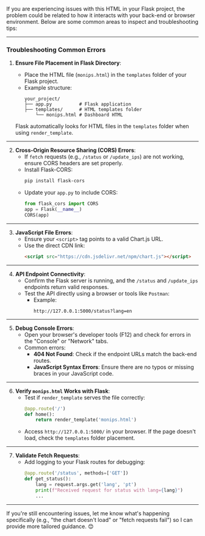 If you are experiencing issues with this HTML in your Flask project, the problem could be related to how it interacts with your back-end or browser environment. Below are some common areas to inspect and troubleshooting tips:

---

### **Troubleshooting Common Errors**

1. **Ensure File Placement in Flask Directory**:
   - Place the HTML file (`monips.html`) in the `templates` folder of your Flask project.
   - Example structure:
     ```
     your_project/
     ├── app.py          # Flask application
     ├── templates/      # HTML templates folder
         └── monips.html # Dashboard HTML
     ```

   Flask automatically looks for HTML files in the `templates` folder when using `render_template`.

---

2. **Cross-Origin Resource Sharing (CORS) Errors**:
   - If `fetch` requests (e.g., `/status` or `/update_ips`) are not working, ensure CORS headers are set properly.
   - Install Flask-CORS:
     ```bash
     pip install flask-cors
     ```
   - Update your `app.py` to include CORS:
     ```python
     from flask_cors import CORS
     app = Flask(__name__)
     CORS(app)
     ```

---

3. **JavaScript File Errors**:
   - Ensure your `<script>` tag points to a valid Chart.js URL.
   - Use the direct CDN link:
     ```html
     <script src="https://cdn.jsdelivr.net/npm/chart.js"></script>
     ```

---

4. **API Endpoint Connectivity**:
   - Confirm the Flask server is running, and the `/status` and `/update_ips` endpoints return valid responses.
   - Test the API directly using a browser or tools like `Postman`:
     - Example:
       ```
       http://127.0.0.1:5000/status?lang=en
       ```

---

5. **Debug Console Errors**:
   - Open your browser's developer tools (F12) and check for errors in the "Console" or "Network" tabs.
   - Common errors:
     - **404 Not Found**: Check if the endpoint URLs match the back-end routes.
     - **JavaScript Syntax Errors**: Ensure there are no typos or missing braces in your JavaScript code.

---

6. **Verify `monips.html` Works with Flask**:
   - Test if `render_template` serves the file correctly:
     ```python
     @app.route('/')
     def home():
         return render_template('monips.html')
     ```
   - Access `http://127.0.0.1:5000/` in your browser. If the page doesn't load, check the `templates` folder placement.

---

7. **Validate Fetch Requests**:
   - Add logging to your Flask routes for debugging:
     ```python
     @app.route('/status', methods=['GET'])
     def get_status():
         lang = request.args.get('lang', 'pt')
         print(f"Received request for status with lang={lang}")
         ...
     ```

---

If you're still encountering issues, let me know what's happening specifically (e.g., "the chart doesn't load" or "fetch requests fail") so I can provide more tailored guidance. 😊
